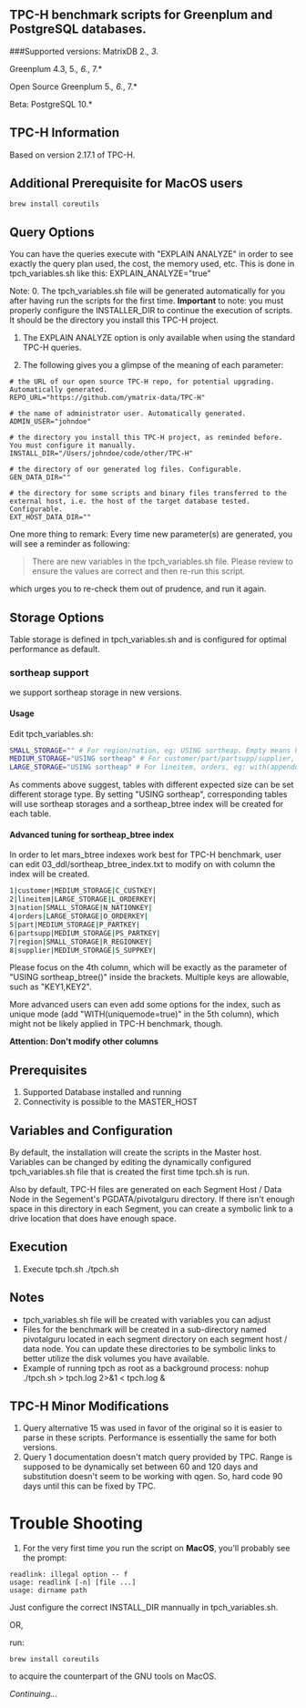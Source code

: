 
## TPC-H benchmark scripts for Greenplum and PostgreSQL databases.

###Supported versions:
MatrixDB 2.*, 3.*

Greenplum 4.3, 5.*, 6.*, 7.*

Open Source Greenplum 5.*, 6.*, 7.*

Beta: PostgreSQL 10.*

## TPC-H Information
Based on version 2.17.1 of TPC-H.

## Additional Prerequisite for MacOS users
```shell
brew install coreutils
```

## Query Options

You can have the queries execute with "EXPLAIN ANALYZE" in order to see exactly the 
query plan used, the cost, the memory used, etc.  This is done in tpch_variables.sh
like this:
EXPLAIN_ANALYZE="true"

Note:
0. The tpch_variables.sh file will be generated automatically for you after having
run the scripts for the first time. **Important** to note: you must properly 
configure the INSTALLER_DIR to continue the execution of scripts. It should be
the directory you install this TPC-H project. 

1. The EXPLAIN ANALYZE option is only available when using the standard TPC-H 
queries.
   
2. The following gives you a glimpse of the meaning of each parameter:
```shell
# the URL of our open source TPC-H repo, for potential upgrading. Automatically generated.
REPO_URL="https://github.com/ymatrix-data/TPC-H"

# the name of administrator user. Automatically generated.
ADMIN_USER="johndoe"

# the directory you install this TPC-H project, as reminded before. You must configure it manually.
INSTALL_DIR="/Users/johndoe/code/other/TPC-H"

# the directory of our generated log files. Configurable.
GEN_DATA_DIR=""

# the directory for some scripts and binary files transferred to the external host, i.e. the host of the target database tested. Configurable.
EXT_HOST_DATA_DIR=""
```

One more thing to remark: 
Every time new parameter(s) are generated, you will see a reminder
as following:
> There are new variables in the tpch_variables.sh file.  Please review to ensure the values are correct and then re-run this script.

which urges you to re-check them out of prudence, and run it again.

## Storage Options
Table storage is defined in tpch_variables.sh and is configured for optimal performance as default. 

### sortheap support
we support sortheap storage in new versions. 

#### Usage
Edit tpch_variables.sh:
```bash
SMALL_STORAGE="" # For region/nation, eg: USING sortheap. Empty means heap
MEDIUM_STORAGE="USING sortheap" # For customer/part/partsupp/supplier, eg: with(appendonly=true, orientation=column), USING sortheap. Empty means heap
LARGE_STORAGE="USING sortheap" # For lineitem, orders, eg: with(appendonly=true, orientation=column, compresstype=1z4), USING sortheap. Empty means heap
```
As comments above suggest, tables with different expected size can be set different storage type. By setting "USING sortheap", corresponding tables will use sortheap storages and a sortheap_btree index will be created for each table.

#### Advanced tuning for sortheap_btree index
In order to let mars_btree indexes work best for TPC-H benchmark, user can edit 03_ddl/sortheap_btree_index.txt to modify on with column the index will be created.
```bash
1|customer|MEDIUM_STORAGE|C_CUSTKEY|
2|lineitem|LARGE_STORAGE|L_ORDERKEY|
3|nation|SMALL_STORAGE|N_NATIONKEY|
4|orders|LARGE_STORAGE|O_ORDERKEY|
5|part|MEDIUM_STORAGE|P_PARTKEY|
6|partsupp|MEDIUM_STORAGE|PS_PARTKEY|
7|region|SMALL_STORAGE|R_REGIONKEY|
8|supplier|MEDIUM_STORAGE|S_SUPPKEY|
```
Please focus on the 4th column, which will be exactly as the parameter of "USING sortheap_btree()" inside the brackets. Multiple keys are allowable, such as "KEY1,KEY2". 

More advanced users can even add some options for the index, such as unique mode (add "WITH(uniquemode=true)" in the 5th column), which might not be likely applied in TPC-H benchmark, though.

**Attention: Don't modify other columns**


## Prerequisites
1. Supported Database installed and running
2. Connectivity is possible to the MASTER_HOST

## Variables and Configuration
By default, the installation will create the scripts in the Master host. 
Variables can be changed by editing the dynamically configured tpch_variables.sh file
that is created the first time tpch.sh is run.  

Also by default, TPC-H files are generated on each Segment Host / Data Node in the 
Segement's PGDATA/pivotalguru directory.  If there isn't enough space in this directory
in each Segment, you can create a symbolic link to a drive location that does have 
enough space.



## Execution
1. Execute tpch.sh
./tpch.sh


## Notes
- tpch_variables.sh file will be created with variables you can adjust
- Files for the benchmark will be created in a sub-directory named pivotalguru located 
in each segment directory on each segment host / data node.
You can update these directories to be symbolic links to better utilize the disk 
volumes you have available.
- Example of running tpch as root as a background process:
nohup ./tpch.sh > tpch.log 2>&1 < tpch.log &


## TPC-H Minor Modifications
1. Query alternative 15 was used in favor of the original so it is easier to parse in
these scripts.  Performance is essentially the same for both versions.
2. Query 1 documentation doesn't match query provided by TPC.  Range is supposed to be
dynamically set between 60 and 120 days and substitution doesn't seem to be working
with qgen.  So, hard code 90 days until this can be fixed by TPC.

# Trouble Shooting
1. For the very first time you run the script on **MacOS**, you'll probably see the prompt:
```shell
readlink: illegal option -- f
usage: readlink [-n] [file ...]
usage: dirname path
```
Just configure the correct INSTALL_DIR mannually in tpch_variables.sh.

OR,

run:
```shell
brew install coreutils
```
to acquire the counterpart of the GNU tools on MacOS.

*Continuing...*